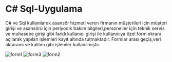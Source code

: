 # C# Sql-Uygulama
C# ve Sql kullanılarak asansör hizmeti veren firmanın müşterileri için müşteri girişi ve asansörü için periyodik bakım bilgileri,personeller için teknik servis ve muhasebe girişi gibi farklı kullanıcı girişi ile kullanıcıya özel form ekranı açılarak yapılan işlemleri kayıt altında tutmaktadır. Formlar arası geçiş,veri aktaramı ve kalıtım gibi işlemler kullanılmıştır.



![form1](https://user-images.githubusercontent.com/113468221/189988146-e4b003da-9387-4c17-af93-8081d7566158.jpg)
![form3](https://user-images.githubusercontent.com/113468221/189988166-af2417e9-9fb9-4334-ae78-8ff87998c8f0.jpg)
![form2](https://user-images.githubusercontent.com/113468221/189988195-daf87215-a1c1-4201-bc1c-4b6c5c2a150a.jpg)
